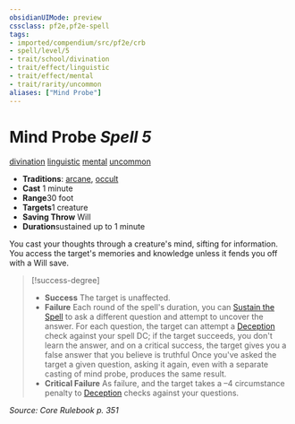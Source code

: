 ```yaml
---
obsidianUIMode: preview
cssclass: pf2e,pf2e-spell
tags:
- imported/compendium/src/pf2e/crb
- spell/level/5
- trait/school/divination
- trait/effect/linguistic
- trait/effect/mental
- trait/rarity/uncommon
aliases: ["Mind Probe"]
---
```

# Mind Probe *Spell 5*   
[divination](divination.md)  [linguistic](linguistic.md)  [mental](mental.md)  [uncommon](uncommon.md)  

- **Traditions**: [arcane](arcane.md), [occult](occult.md)
- **Cast** 1 minute 
- **Range**30 foot
- **Targets**1 creature
- **Saving Throw** Will
- **Duration**sustained up to 1 minute

You cast your thoughts through a creature's mind, sifting for information. You access the target's memories and knowledge unless it fends you off with a Will save.

> [!success-degree] 
> - **Success** The target is unaffected.
> - **Failure** Each round of the spell's duration, you can [Sustain the Spell](sustain-a-spell.md) to ask a different question and attempt to uncover the answer. For each question, the target can attempt a [Deception](../skills.md#Deception) check against your spell DC; if the target succeeds, you don't learn the answer, and on a critical success, the target gives you a false answer that you believe is truthful Once you've asked the target a given question, asking it again, even with a separate casting of mind probe, produces the same result.
> - **Critical Failure** As failure, and the target takes a –4 circumstance penalty to [Deception](../skills.md#Deception) checks against your questions.

*Source: Core Rulebook p. 351*